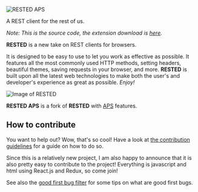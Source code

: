 ![RESTED APS](https://github.com/gear54rus/RESTED-APS/raw/master/doc/images/rested-aps-logo-full.png)

A REST client for the rest of us.

_Note: This is the source code, the extension download is [here](https://addons.mozilla.org/en-US/firefox/addon/rested-aps/?src=github)._

**RESTED** is a new take on REST clients for browsers.

It is designed to be easy to use to let you work as effective as possible.
It features all the most commonly used HTTP methods, setting headers, beautiful themes,
saving requests in your browser, and more.
**RESTED** is built upon all the latest web technologies to make
both the user's and developer's experience as great as possible. _Enjoy!_

![Image of RESTED](https://github.com/gear54rus/RESTED-APS/raw/master/doc/images/rested-aps-app.png)

**RESTED APS** is a fork of **RESTED** with [APS](http://doc.apsstandard.org/7.2/) features.

## How to contribute
You want to help out? Wow, that's so cool! Have a look at [the contribution
guidelines](CONTRIBUTING.md) for a guide on how to do so.

Since this is a relatively new project, I am also happy to announce that
it is also pretty easy to contribute to the project! Everything is
javascript and html using React.js and Redux, so come join!

See also the [good first bug filter](issue-filter) for some tips on what are
good first bugs.

[issue-filter]: https://github.com/esphen/RESTED/issues?q=is%3Aopen+is%3Aissue+label%3A%22D+-+Good+First+Bug%22

